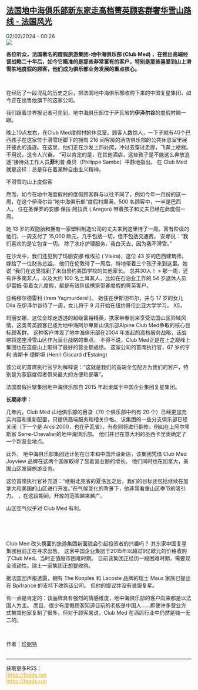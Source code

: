 <!--1706831101000-->
[法国地中海俱乐部新东家走高档菁英顾客群奢华雪山路线 - 法国风光](https://www.rfi.fr/cn/%E4%B8%93%E6%A0%8F%E6%A3%80%E7%B4%A2/%E6%B3%95%E5%9B%BD%E9%A3%8E%E5%85%89/20240201-%E6%B3%95%E5%9B%BD%E5%9C%B0%E4%B8%AD%E6%B5%B7%E4%BF%B1%E4%B9%90%E9%83%A8%E6%96%B0%E4%B8%9C%E5%AE%B6%E8%B5%B0%E9%AB%98%E6%A1%A3%E8%8F%81%E8%8B%B1%E9%A1%BE%E5%AE%A2%E7%BE%A4%E5%A5%A2%E5%8D%8E%E9%9B%AA%E5%B1%B1%E8%B7%AF%E7%BA%BF)
------

<div>02/02/2024 - 00:26</div><img src="https://s.rfi.fr/media/display/f1d20de8-5968-11eb-870d-005056bf87d6/w:1280/p:16x9/000_8YY24W%20%281%29.jpg"><p><strong>各位听众，法国著名的度假旅游集团-地中海俱乐部 (Club Med) ，在推出高端经营战略二十年后，如今它瞄准的是那些非常富有的客户，特别是那些喜爱到山上滑雪胜地度假的顾客，他们成为俱乐部业务发展的重点核心。                      </strong></p><div><p> </p><p style="text-align:left">在经历了一段混乱的历史之后，把法国地中海俱乐部收购下来的中国复星集团，如今正在出售他旗下的这家公司。 </p><p style="text-align:left">我们跟着世界报记者可先到，地中海俱乐部位于萨瓦省的<strong>伊泽尔谷</strong>的度假村瞄一眼。 </p><p style="text-align:left">晚上10点左右，在Club Med度假村的休息室。顾客人数惊人，一下子就有40个巴西孩子在这家位于滑雪场脚下的拥有 216 间客房的酒店俱乐部的公共休息室里展开彼此的追逐。在这里，他们正在沙发上四处爬，冲过去穿过走廊，飞奔上楼梯。 不用说，这令人兴奋。 “可以肯定的是，在其他酒店，这些孩子是不能这么奔放追逐”接待处工作人员<strong>菲</strong>利普·桑贝（Philippe Sambe）平静地指出。 在 Club Med 就是这样：总是存在着某种自由主义精神。 </p><p style="text-align:left">不滑雪的山上度假客 </p><p style="text-align:left">然而，如今在地中海度假村的度假顾客群与以往不同了，例如今年一月份的这一周，在这个伊泽尔谷“地中海俱乐部”度假村爆满，500 名顾客中，一半是巴西人。 住在圣保罗的安娜·保拉·阿拉贡 ( Aragon) 带着孩子和丈夫已经在此度假一周。  </p><p style="text-align:left">她 13 岁的双胞胎和拥有一家塑料制造公司的丈夫来到这里待了一周。富有阶级的他们，一周支付了 15,000 欧元，几乎包括一切，但不包括交通费。 安娜说：“我们喜欢的是它包含一切。 除了水疗护理服务，我白天去，因为我不滑雪。” </p><p style="text-align:left">在沙龙中，我们还见到了玛丽安娜·维埃拉 ( Vieira)，这位 43 岁的巴西建筑师，嫁给了一位财务总监。 他们在伦敦待了一周后，特地带着三个孩子来到这里。她说 “我们在这里找到了来自里约美国学校的其他家长。 总共30人！ » 那一周，还有许多南非人，以及大约 100 名土耳其人，比如在石油业工作的 54 岁退休人员伊雷姆·带着女儿度假，都是有钱阶级携家带眷度假的菁英客户。 </p><p style="text-align:left">亚格穆尔德雷利 (Irem Yagmurdereli)。 她住在伊斯坦布尔，并与 17 岁的女儿 Dila 在伊泽尔谷待了一周，女儿将于 9 月开始在纽约哥伦比亚大学学习。 X5， </p><p style="text-align:left">玛丽安娜，这位全球走透透的超级富裕精英，携家带眷前来享受法国山区异域风情，这类菁英顾客已成为地中海阿尔卑斯山俱乐部Alpine Club Med争取的核心目标顾客群。 这种客户体现了地中海俱乐部在2004 年发起的高档服务战略，该战略将这座滑雪山区作为营业战略的重点。 不得不说，Club Med正是在上之巅峰上集团也在这座山上取得了最好的营业额成绩。 这家公司的首席执行官，67 岁的亨利·吉斯卡·德斯坦 (Henri Giscard d’Estaing)  </p><p style="text-align:left">该公司的首席执行官亨利解释说：“这就是我们的高端全包配方为我们的客户，特别是为家庭度假者带来最大的方便和部署”。 </p><p style="text-align:left">法国度假巨擘集团地中海俱乐部自 2015 年起隶属于中国企业集团复星集团。 </p><p style="text-align:left"><strong>长期赤字： </strong> </p><p style="text-align:left">几年内，Club Med 山地俱乐部的目录（70 个俱乐部中约有 20 个）已经更加充实内容和重新配置，只提供高端服务和相关价格。 该集团的一些分支俱乐部已经关闭（下一个是 Arcs 2000，也在萨瓦省），有些则将进行翻修，例如在上阿尔卑斯省 Serre-Chevalier的地中海俱乐部。 他们并已在意大利的圣西卡里奥确定了一个新营业地点。  </p><p style="text-align:left">此外， 地中海俱乐部集团还计划在日本和中国开设新店，该集团凭借 Club Med Joyview 品牌在这两个国家取得了显着营业额的增长。 他们同时也在加拿大，美国山区发展旅游业务。 </p><p style="text-align:left">这位首席执行官补充道：“继魁北克省的夏洛瓦之后，我们的目标还包括继续在加拿大和美国的山区进行开发。”在气候变化的背景下，他非常看重山区季节的吸引力。 ，在这段期间，开放的范围越来越广。 </p><p style="text-align:left">山区空气似乎对 Club Med 有利。  </p><p style="text-align:left"> </p><p style="text-align:left"> </p><p>Club Med 改头换面的旅游集团新面貌会引起投资者的兴趣吗？ 其东家中国复星集团目前正在寻求出售。 这家中国企业集团于2015年以超过9亿欧元的价格收购了Club Med，当时正值股市困难时期。 目前该集团正经历一段困难时期，需要现金流动性。瑞士一家集团正想要收购。 </p><p style="text-align:left">据法国回声报透露，拥有 The Kooples 和 Lacoste 品牌的瑞士 Maus 家族已提出在 Bpifrance 的支持下收购该公司。 但他的提议并没有说服复星。 </p><p style="text-align:left">有一点是肯定的：该品牌具有强烈的情感维度，地中海俱乐部的客户向来都是以法国人为主。 而且，很少有度假顾客知道目前的老板是中国人……即使许多营业方式被其他家复制了很多，但对于顾客来说，Club Med 在酒店行业中仍然是独一无二的。 </p><p style="text-align:left"> </p><div data-selfpromo-newsletter></div><div data-selfpromo-app></div></div><div><div><div><div><span>作者：</span><a href="/cn/%E4%BD%9C%E8%80%85/%E7%8F%8D%E5%A6%AE%E7%89%B9/" title="珍妮特">珍妮特</a></div></div></div></div><br><hr><div>获取更多RSS：<br><a href="https://feedx.net" style="color:orange" target="_blank">https://feedx.net</a> <br><a href="https://feedx.run" style="color:orange" target="_blank">https://feedx.run</a><br></div>
